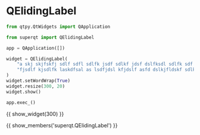 # QElidingLabel

```python
from qtpy.QtWidgets import QApplication

from superqt import QElidingLabel

app = QApplication([])

widget = QElidingLabel(
    "a skj skjfskfj sdlf sdfl sdlfk jsdf sdlkf jdsf dslfksdl sdlfk sdf sdl "
    "fjsdlf kjsdlfk laskdfsal as lsdfjdsl kfjdslf asfd dslkjfldskf sdlkfj"
)
widget.setWordWrap(True)
widget.resize(300, 20)
widget.show()

app.exec_()
```

{{ show_widget(300) }}

{{ show_members('superqt.QElidingLabel') }}
